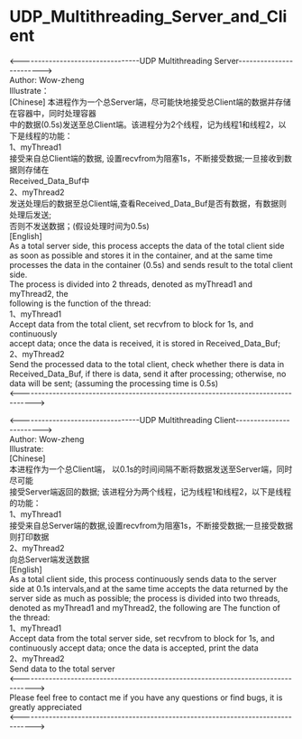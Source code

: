 # UDP_Multithreading_Server_and_Client
<---------------------------------UDP Multithreading Server------------------------>  
Author: Wow-zheng    
Illustrate：  
                                     [Chinese]
    本进程作为一个总Server端，尽可能快地接受总Client端的数据并存储在容器中，同时处理容器  
    中的数据(0.5s)发送至总Client端。该进程分为2个线程，记为线程1和线程2，以下是线程的功能：  
    1、myThread1  
    接受来自总Client端的数据, 设置recvfrom为阻塞1s，不断接受数据;一旦接收到数据则存储在  
    Received_Data_Buf中  
    2、myThread2  
    发送处理后的数据至总Client端,查看Received_Data_Buf是否有数据，有数据则处理后发送;  
    否则不发送数据；(假设处理时间为0.5s)  
                                     [English]  
    As a total server side, this process accepts the data of the total client side  
    as soon as possible and stores it in the container, and at the same time  
    processes the data in the container (0.5s) and sends result to the total client side.  
    The process is divided into 2 threads, denoted as myThread1 and myThread2, the  
    following is the function of the thread:  
    1、myThread1  
    Accept data from the total client, set recvfrom to block for 1s, and continuously  
    accept data; once the data is received, it is stored in Received_Data_Buf;  
    2、myThread2  
    Send the processed data to the total client, check whether there is data in  
    Received_Data_Buf, if there is data, send it after processing; otherwise, no  
    data will be sent; (assuming the processing time is 0.5s)  
<---------------------------------------------------------------------------------->  
  
<---------------------------------UDP Multithreading Client------------------------>  
Author: Wow-zheng  
Illustrate:  
                                     [Chinese]  
    本进程作为一个总Client端， 以0.1s的时间间隔不断将数据发送至Server端，同时尽可能  
    接受Server端返回的数据; 该进程分为两个线程，记为线程1和线程2，以下是线程的功能：  
    1、myThread1  
    接受来自总Server端的数据,设置recvfrom为阻塞1s，不断接受数据;一旦接受数据则打印数据  
    2、myThread2  
    向总Server端发送数据  
                                     [English]  
    As a total client side, this process continuously sends data to the server  
    side at 0.1s intervals,and at the same time accepts the data returned by the  
    server side as much as possible; the process is divided into two threads,  
    denoted as myThread1 and myThread2, the following are The function of the thread:  
    1、myThread1  
    Accept data from the total server side, set recvfrom to block for 1s, and  
    continuously accept data; once the data is accepted, print the data  
    2、myThread2  
    Send data to the total server  
<---------------------------------------------------------------------------------->  
    Please feel free to contact me if you have any questions or find bugs, it is greatly appreciated  
<---------------------------------------------------------------------------------->  